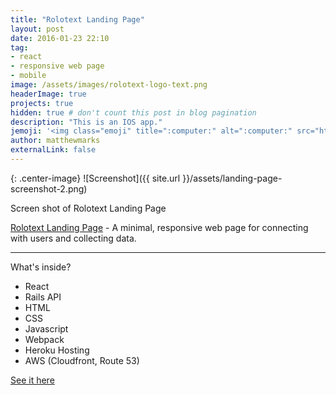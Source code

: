 ```yaml
---
title: "Rolotext Landing Page"
layout: post
date: 2016-01-23 22:10
tag:
- react
- responsive web page
- mobile
image: /assets/images/rolotext-logo-text.png
headerImage: true
projects: true
hidden: true # don't count this post in blog pagination
description: "This is an IOS app."
jemoji: '<img class="emoji" title=":computer:" alt=":computer:" src="https://assets.github.com/images/icons/emoji/unicode/1f5a5.png" height="20" width="20" align="absmiddle">'
author: matthewmarks
externalLink: false
---
```


{: .center-image}
![Screenshot]({{ site.url }}/assets/landing-page-screenshot-2.png)
<figcaption class="caption" >Screen shot of Rolotext Landing Page</figcaption>




[Rolotext Landing Page][1] -  A minimal, responsive web page for connecting with users and collecting data.



---

What's inside?

- React
- Rails API
- HTML
- CSS
- Javascript
-	Webpack
- Heroku Hosting
- AWS (Cloudfront, Route 53)


[See it here][1]

[1]: http://www.rolotext.io